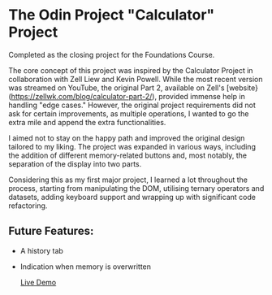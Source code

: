 # The Odin Project "Calculator" Project  


Completed as the closing project for the Foundations Course.  


The core concept of this project was inspired by the Calculator Project in collaboration with Zell Liew and Kevin Powell. While the most recent version was streamed on YouTube, the original Part 2, available on Zell's [website}(https://zellwk.com/blog/calculator-part-2/), provided immense help in handling "edge cases." 
However, the original project requirements did not ask for certain improvements, as multiple operations, I wanted to go the extra mile and append the extra functionalities.  


I aimed not to stay on the happy path and improved the original design tailored to my liking. The project was expanded in various ways, including the addition of different memory-related buttons and, most notably, the separation of the display into two parts.  


Considering this as my first major project, I learned a lot throughout the process, starting from manipulating the DOM, utilising ternary operators and datasets, adding keyboard support and wrapping up with significant code refactoring.  


## Future Features: 
* A history tab
* Indication when memory is overwritten

    [Live Demo](https://mihaly-ale.github.io/odinProject-calculator/)
